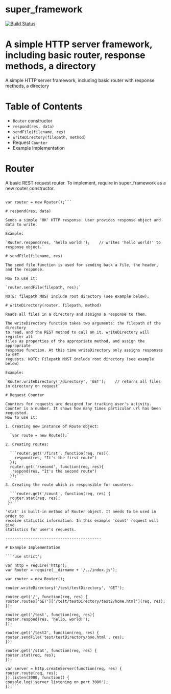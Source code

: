 # super_framework

[![Build Status](https://travis-ci.org/tinasharma/super_framework.svg?branch=tina_framework)](https://travis-ci.org/tinasharma/super_framework)

A simple HTTP server framework, including basic router, response methods, a directory
=======
A simple HTTP server framework, including basic router with response methods, a directory

Table of Contents
=================

* `Router` constructor
* `respond(res, data)`
* `sendFile(filename, res)`
* `writeDirectory(filepath, method)`
* Request `Counter`
* Example Implementation

# Router

  A basic REST request router. To implement, require in super_framework as a new
  router constructor.

  ```var Router = require('super_framework');

  var router = new Router();```

# respond(res, data)

  Sends a simple 'OK' HTTP response. User provides response object and data to write.

  Example:

  `Router.respond(res, 'hello world!');    // writes 'hello world!' to response object.`

# sendFile(filename, res)

  The send file function is used for sending back a file, the header, and the response.

  How to use it:

  `router.sendFile(filepath, res);`

  NOTE: filepath MUST include root directory (see example below);

# writeDirectory(router, filepath, method)

  Reads all files in a directory and assigns a response to them.

  The writeDirectory function takes two arguments: the filepath of the directory
  to read, and the REST method to call on it. writeDirectory will register all
  files as properties of the appropriate method, and assign the appropriate
  response function. At this time writeDirectory only assigns responses to GET
  requests. NOTE: Filepath MUST include root directory (see example below)

  Example:

  `Router.writeDirectory('/directory', 'GET');    // returns all files in directory on request`

# Request Counter

  Counters for requests are designed for tracking user's activity.
  Counter is a number. It shows how many times particular url has been requested.
  How to use it:

  1. Creating new instance of Route object:

    `var route = new Route();`

  2. Creating routes:

    ```router.get('/first', function(req, res){
      respond(res, "It's the first route")
    });
    router.get('/second', function(req, res){
     respond(res, "It's the second route")
    });```

  3. Creating the route which is responsible for counters:

    ```router.get('/count', function(req, res) {
    router.stat(req, res);
   })```

  'stat' is built-in method of Router object. It needs to be used in order to
  receive statistic information. In this example 'count' request will give
  statistics for user's requests.

------------------------------------------

# Example Implementation

```'use strict';

var http = require('http');
var Router = require(__dirname + '/../index.js');

var router = new Router();

router.writeDirectory('/test/testDirectory', 'GET');

router.get('/', function(req, res) {
  router.routes['GET']['/test/testDirectory/test2/home.html'](req, res);
});

router.get('/test', function(req, res){
  router.respond(res, 'hello, world!');
});

router.get('/test2', function(req, res) {
  router.sendFile('test/testDirectory/boo.html', res);
});

router.get('/stat', function(req, res) {
  router.stat(req, res);
});

var server = http.createServer(function(req, res) {
  router.route(req, res);
}).listen(3000, function() {
  console.log('server listening on port 3000');
});```
